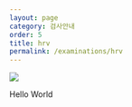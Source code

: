 ```yaml
---
layout: page
category: 검사안내
order: 5
title: hrv
permalink: /examinations/hrv
---
```


![](http://www.bi-plane.co.kr/ver3/img/main_10.jpg)

Hello World
